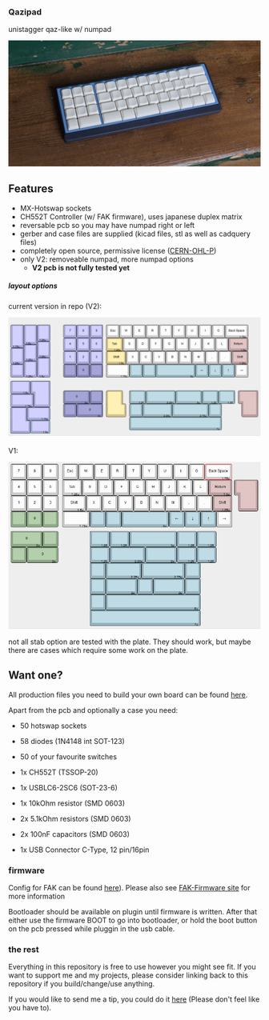 ### Qazipad

unistagger qaz-like w/ numpad

![top](.\img\qazipad.jpg)

## Features

- MX-Hotswap sockets
- CH552T Controller (w/ FAK firmware), uses japanese duplex matrix
- reversable pcb so you may have numpad right or left
- gerber and case files are supplied (kicad files, stl as well as cadquery files)
- completely open source, permissive license ([CERN-OHL-P](https://cern-ohl.web.cern.ch/home))
- only V2: removeable numpad, more numpad options
  - **V2 pcb is not fully tested yet**

##### layout options

current version in repo (V2):

![top](.\img\kleV2.png)

V1:

![top](.\img\kle.png)

not all stab option are tested with the plate. They should work, but maybe there are cases which require some work on the plate.

## Want one?

All production files you need to build your own board can be found [here](./prod/).

Apart from the pcb and optionally a case you need:

- 50 hotswap sockets

- 58 diodes (1N4148 int SOT-123)

- 50 of your favourite switches

- 1x CH552T (TSSOP-20)

- 1x USBLC6-2SC6 (SOT-23-6)

- 1x 10kOhm resistor (SMD 0603)

- 2x 5.1kOhm resistors (SMD 0603)

- 2x 100nF capacitors (SMD 0603)

- 1x USB Connector C-Type, 12 pin/16pin

### firmware

Config for FAK can be found [here](https://github.com/weteor/fak-config/tree/main/keyboards/qazipad)). Please also see [FAK-Firmware site](https://github.com/semickolon/fak) for more information

Bootloader should be available on plugin until firmware is written. After that either use the firmware BOOT to go into bootloader, or hold the boot button on the pcb pressed while pluggin in the usb cable.

### the rest

Everything in this repository is free to use however you might see fit. If you want to support me and my projects, please consider linking back to this repository if you build/change/use anything.

If you would like to send me a tip, you could do it [here](https://ko-fi.com/weteor) (Please don't feel like you have to).
